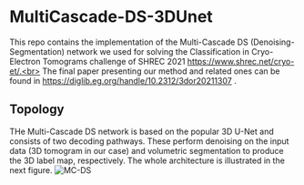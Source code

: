 # MultiCascade-DS-3DUnet
This repo contains the implementation of the Multi-Cascade DS (Denoising-Segmentation) network we used for solving the Classification in Cryo-Electron Tomograms challenge of SHREC 2021 https://www.shrec.net/cryo-et/.<br> The final paper presenting our method and related ones can be found in https://diglib.eg.org/handle/10.2312/3dor20211307 . 
## Topology
THe Multi-Cascade DS network is based on the popular 3D U-Net and consists of two decoding pathways. These perform denoising on the input data (3D tomogram in our case) and volumetric segmentation to produce the 3D label map, respectively. The whole architecture is illustrated in the next figure.
![MC-DS](https://github.com/tommyshelby4/MultiCascade-DS-3DUnet/assets/58388534/ead80895-1034-4ca4-8285-bafa35ebe713)
